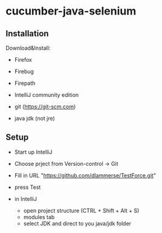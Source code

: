 cucumber-java-selenium
==================

## Installation

Download&Install:
- Firefox
- Firebug
- Firepath

- IntelliJ community edition
- git (https://git-scm.com)
- java jdk (not jre)


## Setup

- Start up IntelliJ
- Choose prject from Version-control -> Git
- Fill in URL "https://github.com/dlammerse/TestForce.git"
- press Test

- in IntelliJ
  - open project structure (CTRL + Shift + Alt + S)
  - modules tab
  - select JDK and direct to you java/jdk folder




